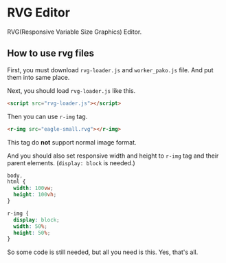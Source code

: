 # RVG Editor

RVG(Responsive Variable Size Graphics) Editor.

## How to use rvg files

First, you must download `rvg-loader.js` and `worker_pako.js` file. And put them into same place.

Next, you should load `rvg-loader.js` like this.

```html
<script src="rvg-loader.js"></script>
```

Then you can use `r-img` tag.

```html
<r-img src="eagle-small.rvg"></r-img>
```

This tag do **not** support normal image format.

And you should also set responsive width and height to `r-img` tag and their parent elements.
(`display: block` is needed.)

```css
body,
html {
  width: 100vw;
  height: 100vh;
}

r-img {
  display: block;
  width: 50%;
  height: 50%;
}
```

So some code is still needed, but all you need is this. Yes, that's all.